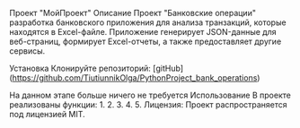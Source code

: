 Проект "МойПроект"
Описание
Проект "Банковские операции" разработка банковского приложения для анализа транзакций, которые находятся в Excel-файле. Приложение генерирует JSON-данные для веб-страниц, формирует Excel-отчеты, а также предоставляет другие сервисы.

Установка
Клонируйте репозиторий:
[gitHub] (https://github.com/TiutiunnikOlga/PythonProject_bank_operations)

На данном этапе больше ничего не требуется
Использование
В проекте реализованы функции:
1. 
2.
3.
4.
5.
Лицензия:
Проект распространяется под лицензией MIT.